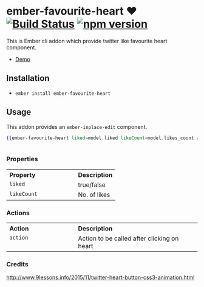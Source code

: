 # ember-favourite-heart ❤️[![Build Status](https://travis-ci.org/anilmaurya/ember-favourite-heart.svg?branch=master)](https://travis-ci.org/anilmaurya/ember-favourite-heart) [![npm version](https://badge.fury.io/js/ember-favourite-heart.svg)](https://badge.fury.io/js/ember-favourite-heart)

This is Ember cli addon which provide twitter like favourite heart component.
- <a href="http://anilmaurya.github.io/ember-favourite-heart/" target="_blank"> Demo </a>

## Installation

* `ember install ember-favourite-heart`

## Usage
 This addon provides an `ember-inplace-edit` component.

```handlebars
{{ember-favourite-heart liked=model.liked likeCount=model.likes_count action="toggleLike"}}
  
```

### Properties

<table width="100%">
  <tr>
  	<th valign="top" width="165px" align="left">Property</th>
  	<th valign="top" align="left">Description</th>
  </tr>
  <tr>
    <td valign="top"><code>liked</code></td>
    <td valign="top">true/false</td>
  </tr>
  <tr>
    <td valign="top"><code>likeCount</code></td>
    <td valign="top">No. of likes</td>
  </tr>
</table>

### Actions

<table width="100%">
  <tr>
  	<th valign="top" width="165px" align="left">Action</th>
  	<th valign="top" align="left">Description</th>
  </tr>
  <tr>
    <td valign="top"><code>action</code></td>
    <td valign="top">Action to be called after clicking on heart</tr>
  </tr>
</table>


### Credits

http://www.9lessons.info/2015/11/twitter-heart-button-css3-animation.html
